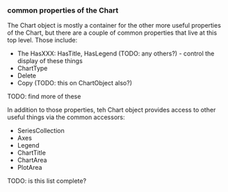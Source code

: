 ### common properties of the Chart

The Chart object is mostly a container for the other more useful properties of the Chart, but there are a couple of common properties that live at this top level.  Those include:

* The HasXXX: HasTitle, HasLegend (TODO: any others?) - control the display of these things
* ChartType
* Delete
* Copy (TODO: this on ChartObject also?)

TODO: find more of these

In addition to those properties, teh Chart object provides access to other useful things via the common accessors:

* SeriesCollection
* Axes
* Legend
* ChartTitle
* ChartArea
* PlotArea

TODO: is this list complete?
